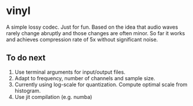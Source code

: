 # vinyl
A simple lossy codec. Just for fun. Based on the idea that audio waves rarely change abruptly and those changes are often minor. So far it works and achieves compression rate of 5x without significant noise.

## To do next
1. Use terminal arguments for input/output files.
2. Adapt to frequency, number of channels and sample size.
3. Currently using log-scale for quantization. Compute optimal scale from histogram.
4. Use jit compilation (e.g. numba)